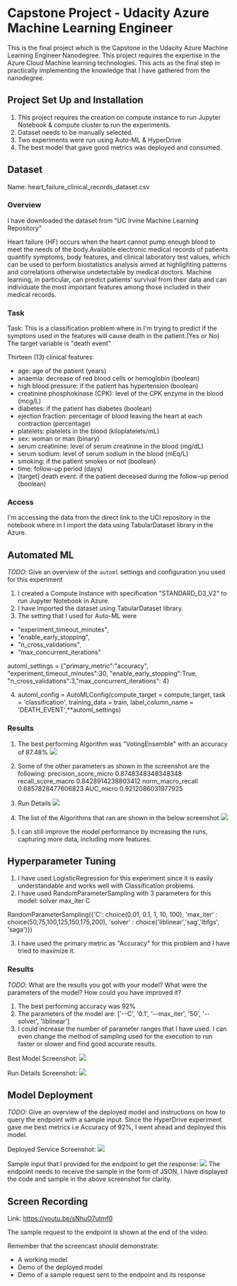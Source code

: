 # Capstone Project - Udacity Azure Machine Learning Engineer

This is the final project which is the Capstone in the Udacity Azure Machine Learning Engineer Nanodegree. This project requires the expertise in the Azure Cloud Machine learning technologies. This acts as the final step in practically implementing the knowledge that I have gathered from the nanodegree.

## Project Set Up and Installation
1. This project requires the creation on compute instance to run Jupyter Notebook & compute cluster to run the experiments.
2. Dataset needs to be manually selected. 
3. Two experiments were run using Auto-ML & HyperDrive
4. The best model that gave good metrics was deployed and consumed.


## Dataset
Name: heart_failure_clinical_records_dataset.csv

### Overview
I have downloaded the dataset from "UC Irvine Machine Learning Repository"

Heart failure (HF) occurs when the heart cannot pump enough blood to meet the needs of the body.Available electronic medical records of patients quantify symptoms, body features, and clinical laboratory test values, which can be used to perform biostatistics analysis aimed at highlighting patterns and correlations otherwise undetectable by medical doctors. Machine learning, in particular, can predict patients’ survival from their data and can individuate the most important features among those included in their medical records.

### Task
Task: This is a classification problem where in I'm trying to predict if the symptons used in the features will cause death in the patient.(Yes or No)
The target variable is "death event"

Thirteen (13) clinical features:

- age: age of the patient (years)
- anaemia: decrease of red blood cells or hemoglobin (boolean)
- high blood pressure: if the patient has hypertension (boolean)
- creatinine phosphokinase (CPK): level of the CPK enzyme in the blood (mcg/L)
- diabetes: if the patient has diabetes (boolean)
- ejection fraction: percentage of blood leaving the heart at each contraction (percentage)
- platelets: platelets in the blood (kiloplatelets/mL)
- sex: woman or man (binary)
- serum creatinine: level of serum creatinine in the blood (mg/dL)
- serum sodium: level of serum sodium in the blood (mEq/L)
- smoking: if the patient smokes or not (boolean)
- time: follow-up period (days)
- [target] death event: if the patient deceased during the follow-up period (boolean)

### Access

I'm accessing the data from the direct link to the UCI repository in the notebook where in I import the data using TabularDataset library in the  Azure. 

## Automated ML
*TODO*: Give an overview of the `automl` settings and configuration you used for this experiment
1. I created a Compute Instance with specification "STANDARD_D3_V2" to run Jupyter Notebook in Azure.
2. I have imported the dataset using TabularDataset library.
3. The setting that I used for Auto-ML were 
* "experiment_timeout_minutes", 
* "enable_early_stopping", 
* "n_cross_validations", 
* "max_concurrent_iterations"

automl_settings = {"primary_metric":"accuracy", "experiment_timeout_minutes":30, "enable_early_stopping":True, "n_cross_validations":3,"max_concurrent_iterations": 4}

4. automl_config = AutoMLConfig(compute_target = compute_target, task = 'classification', training_data = train, label_column_name = 'DEATH_EVENT',**automl_settings)

### Results

1. The best performing Algorithm was "VotingEnsemble" with an accuracy of 87.48%
![](screnshots/automl-bestModel.png)

2. Some of the other parameters as shown in the screenshot are the following:
precision_score_micro 0.8748348348348348
recall_score_macro 0.8428914238803412
norm_macro_recall 0.6857828477606823
AUC_micro 0.9212086031977925

3. Run Details 
![](screnshots/automl-runDetails.png)

4. The list of the Algorithms that ran are shown in the below screenshot
![](screnshots/automl-models.png)

5. I can still improve the model performance by increasing the runs, capturing more data, including more features.


## Hyperparameter Tuning

1. I have used LogisticRegression for this experiment since it is easily understandable and works well with Classification problems.
2. I have used RandomParameterSampling with 3 parameters for this model:
solver
max_iter
C

RandomParameterSampling({'C': choice(0.01, 0.1, 1, 10, 100),
                                        'max_iter' : choice(50,75,100,125,150,175,200),
                                        'solver' : choice('liblinear','sag','lbfgs', 'saga')})

3. I have used the primary metric as "Accuracy" for this problem and I have tried to maximize it.


### Results
*TODO*: What are the results you got with your model? What were the parameters of the model? How could you have improved it?
1. The best performing accuracy was 92% 
2. The parameters of the model are:
['--C', '0.1', '--max_iter', '50', '--solver', 'liblinear']
3. I could increase the number of parameter ranges that I have used.
I can even change the method of sampling used for the execution to run faster or slower and find good accurate results.

Best Model Screenshot:
![](screnshots/hyper-bestModel.png)

Run Details Screenshot:
![](/screnshots/hyper-runDetails.png)

## Model Deployment
*TODO*: Give an overview of the deployed model and instructions on how to query the endpoint with a sample input.
Since the HyperDrive experiment gave me best metrics i.e Accuracy of 92%, I went ahead and deployed this model. 

Deployed Service Screenshot:
![](/screnshots/hyper-endpoint1.png)

Sample input that I provided for the endpoint to get the response:
![](/screnshots/hyper-endpoint.png)
The endpoint needs to receive the sample in the form of JSON, I have displayed the code and sample in the above screenshot for clarity.

## Screen Recording
Link: https://youtu.be/sNhuO7utmf0 

The sample request to the endpoint is shown at the end of the video.

 Remember that the screencast should demonstrate:
- A working model 
- Demo of the deployed  model
- Demo of a sample request sent to the endpoint and its response
